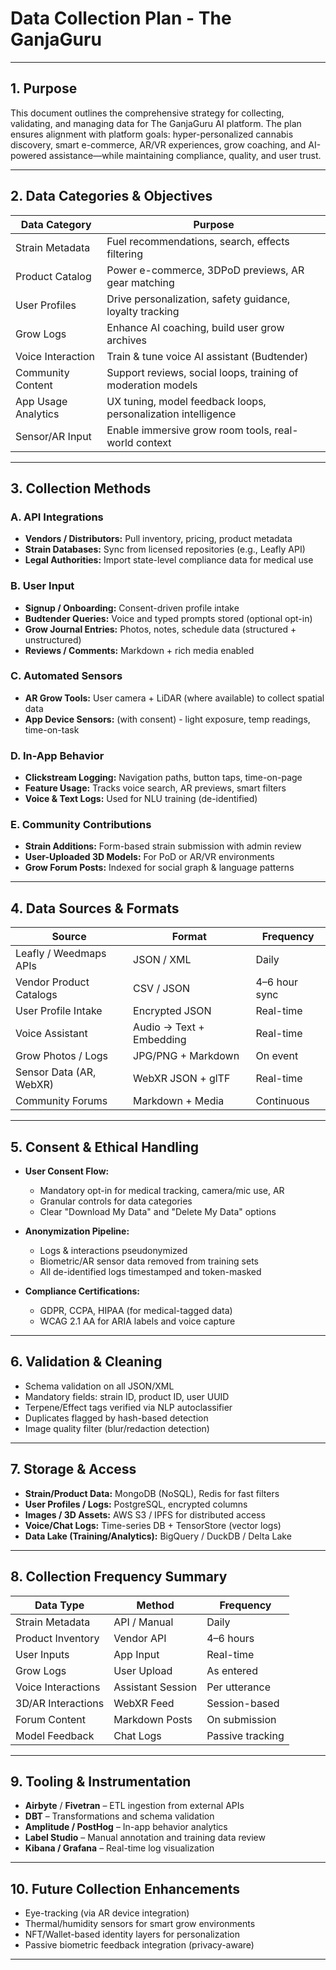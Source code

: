 # Data Collection Plan - The GanjaGuru

---

## 1. Purpose

This document outlines the comprehensive strategy for collecting, validating, and managing data for The GanjaGuru AI platform. The plan ensures alignment with platform goals: hyper-personalized cannabis discovery, smart e-commerce, AR/VR experiences, grow coaching, and AI-powered assistance—while maintaining compliance, quality, and user trust.

---

## 2. Data Categories & Objectives

| Data Category        | Purpose                                                           |
|----------------------|-------------------------------------------------------------------|
| Strain Metadata      | Fuel recommendations, search, effects filtering                   |
| Product Catalog      | Power e-commerce, 3DPoD previews, AR gear matching                |
| User Profiles        | Drive personalization, safety guidance, loyalty tracking          |
| Grow Logs            | Enhance AI coaching, build user grow archives                     |
| Voice Interaction    | Train & tune voice AI assistant (Budtender)                       |
| Community Content    | Support reviews, social loops, training of moderation models      |
| App Usage Analytics  | UX tuning, model feedback loops, personalization intelligence     |
| Sensor/AR Input      | Enable immersive grow room tools, real-world context              |

---

## 3. Collection Methods

### A. API Integrations
- **Vendors / Distributors:** Pull inventory, pricing, product metadata  
- **Strain Databases:** Sync from licensed repositories (e.g., Leafly API)  
- **Legal Authorities:** Import state-level compliance data for medical use

### B. User Input
- **Signup / Onboarding:** Consent-driven profile intake  
- **Budtender Queries:** Voice and typed prompts stored (optional opt-in)  
- **Grow Journal Entries:** Photos, notes, schedule data (structured + unstructured)  
- **Reviews / Comments:** Markdown + rich media enabled

### C. Automated Sensors
- **AR Grow Tools:** User camera + LiDAR (where available) to collect spatial data  
- **App Device Sensors:** (with consent) - light exposure, temp readings, time-on-task

### D. In-App Behavior
- **Clickstream Logging:** Navigation paths, button taps, time-on-page  
- **Feature Usage:** Tracks voice search, AR previews, smart filters  
- **Voice & Text Logs:** Used for NLU training (de-identified)

### E. Community Contributions
- **Strain Additions:** Form-based strain submission with admin review  
- **User-Uploaded 3D Models:** For PoD or AR/VR environments  
- **Grow Forum Posts:** Indexed for social graph & language patterns

---

## 4. Data Sources & Formats

| Source                      | Format                  | Frequency        |
|-----------------------------|-------------------------|------------------|
| Leafly / Weedmaps APIs      | JSON / XML              | Daily            |
| Vendor Product Catalogs     | CSV / JSON              | 4–6 hour sync    |
| User Profile Intake         | Encrypted JSON          | Real-time        |
| Voice Assistant             | Audio → Text + Embedding| Real-time        |
| Grow Photos / Logs          | JPG/PNG + Markdown      | On event         |
| Sensor Data (AR, WebXR)     | WebXR JSON + glTF       | Real-time        |
| Community Forums            | Markdown + Media        | Continuous       |

---

## 5. Consent & Ethical Handling

- **User Consent Flow:**  
  - Mandatory opt-in for medical tracking, camera/mic use, AR  
  - Granular controls for data categories  
  - Clear "Download My Data" and "Delete My Data" options

- **Anonymization Pipeline:**  
  - Logs & interactions pseudonymized  
  - Biometric/AR sensor data removed from training sets  
  - All de-identified logs timestamped and token-masked

- **Compliance Certifications:**  
  - GDPR, CCPA, HIPAA (for medical-tagged data)  
  - WCAG 2.1 AA for ARIA labels and voice capture

---

## 6. Validation & Cleaning

- Schema validation on all JSON/XML  
- Mandatory fields: strain ID, product ID, user UUID  
- Terpene/Effect tags verified via NLP autoclassifier  
- Duplicates flagged by hash-based detection  
- Image quality filter (blur/redaction detection)

---

## 7. Storage & Access

- **Strain/Product Data:** MongoDB (NoSQL), Redis for fast filters  
- **User Profiles / Logs:** PostgreSQL, encrypted columns  
- **Images / 3D Assets:** AWS S3 / IPFS for distributed access  
- **Voice/Chat Logs:** Time-series DB + TensorStore (vector logs)  
- **Data Lake (Training/Analytics):** BigQuery / DuckDB / Delta Lake

---

## 8. Collection Frequency Summary

| Data Type            | Method             | Frequency         |
|----------------------|--------------------|-------------------|
| Strain Metadata      | API / Manual       | Daily             |
| Product Inventory    | Vendor API         | 4–6 hours         |
| User Inputs          | App Input          | Real-time         |
| Grow Logs            | User Upload        | As entered        |
| Voice Interactions   | Assistant Session  | Per utterance     |
| 3D/AR Interactions   | WebXR Feed         | Session-based     |
| Forum Content        | Markdown Posts     | On submission     |
| Model Feedback       | Chat Logs          | Passive tracking  |

---

## 9. Tooling & Instrumentation

- **Airbyte** / **Fivetran** – ETL ingestion from external APIs  
- **DBT** – Transformations and schema validation  
- **Amplitude / PostHog** – In-app behavior analytics  
- **Label Studio** – Manual annotation and training data review  
- **Kibana / Grafana** – Real-time log visualization

---

## 10. Future Collection Enhancements

- Eye-tracking (via AR device integration)  
- Thermal/humidity sensors for smart grow environments  
- NFT/Wallet-based identity layers for personalization  
- Passive biometric feedback integration (privacy-aware)

---